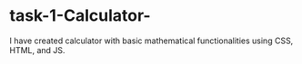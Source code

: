 # task-1-Calculator-
I have created  calculator with basic mathematical functionalities using CSS, HTML, and JS.
